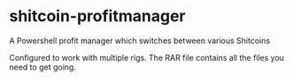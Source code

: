# shitcoin-profitmanager
A Powershell profit manager which switches between various Shitcoins

Configured to work with multiple rigs. The RAR file contains all the files you need to get going.

